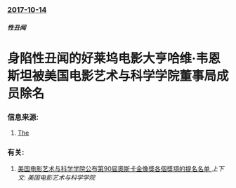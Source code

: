 ### [2017-10-14](/news/2017/10/14/index.md)

##### 性丑闻
# 身陷性丑闻的好莱坞电影大亨哈维·韦恩斯坦被美国电影艺术与科学学院董事局成员除名 




### 信息来源:

1. [The](http://www.latimes.com/entertainment/movies/la-et-mn-harvey-weinstein-film-academy-20171014-story.html)

### 有关:

1. [美国电影艺术与科学学院公布第90屆奧斯卡金像獎各個獎項的提名名单 ](/news/2018/01/23/美国电影艺术与科学学院公布第90屆奧斯卡金像獎各個獎項的提名名单.md) _上下文: 美国电影艺术与科学学院_
